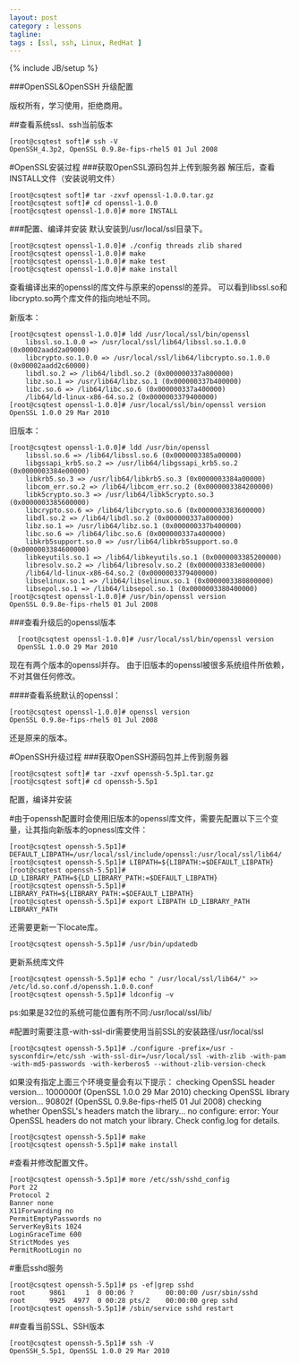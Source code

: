 ```yaml
---
layout: post
category : lessons
tagline: 
tags : [ssl, ssh, Linux, RedHat ]
---
```

{% include JB/setup %}

###OpenSSL&OpenSSH 升级配置

版权所有，学习使用，拒绝商用。

##查看系统ssl、ssh当前版本

    [root@csqtest soft]# ssh -V
    OpenSSH_4.3p2, OpenSSL 0.9.8e-fips-rhel5 01 Jul 2008
    

#OpenSSL安装过程
###获取OpenSSL源码包并上传到服务器
解压后，查看INSTALL文件（安装说明文件）

    [root@csqtest soft]# tar -zxvf openssl-1.0.0.tar.gz 
    [root@csqtest soft]# cd openssl-1.0.0
    [root@csqtest openssl-1.0.0]# more INSTALL

###配置、编译并安装
默认安装到/usr/local/ssl目录下。

    [root@csqtest openssl-1.0.0]# ./config threads zlib shared
    [root@csqtest openssl-1.0.0]# make 
    [root@csqtest openssl-1.0.0]# make test
    [root@csqtest openssl-1.0.0]# make install

查看编译出来的openssl的库文件与原来的openssl的差异。
可以看到libssl.so和libcrypto.so两个库文件的指向地址不同。

新版本：

    [root@csqtest openssl-1.0.0]# ldd /usr/local/ssl/bin/openssl 
        libssl.so.1.0.0 => /usr/local/ssl/lib64/libssl.so.1.0.0 (0x00002aadd2a09000)
        libcrypto.so.1.0.0 => /usr/local/ssl/lib64/libcrypto.so.1.0.0 (0x00002aadd2c60000)
        libdl.so.2 => /lib64/libdl.so.2 (0x000000337a800000)
        libz.so.1 => /usr/lib64/libz.so.1 (0x000000337b400000)
        libc.so.6 => /lib64/libc.so.6 (0x000000337a400000)
        /lib64/ld-linux-x86-64.so.2 (0x0000003379400000)
    [root@csqtest openssl-1.0.0]# /usr/local/ssl/bin/openssl version
    OpenSSL 1.0.0 29 Mar 2010

旧版本：

    [root@csqtest openssl-1.0.0]# ldd /usr/bin/openssl
        libssl.so.6 => /lib64/libssl.so.6 (0x0000003385a00000)
        libgssapi_krb5.so.2 => /usr/lib64/libgssapi_krb5.so.2 (0x0000003384e00000)
        libkrb5.so.3 => /usr/lib64/libkrb5.so.3 (0x0000003384a00000)
        libcom_err.so.2 => /lib64/libcom_err.so.2 (0x0000003384200000)
        libk5crypto.so.3 => /usr/lib64/libk5crypto.so.3 (0x0000003385600000)
        libcrypto.so.6 => /lib64/libcrypto.so.6 (0x0000003383600000)
        libdl.so.2 => /lib64/libdl.so.2 (0x000000337a800000)
        libz.so.1 => /usr/lib64/libz.so.1 (0x000000337b400000)
        libc.so.6 => /lib64/libc.so.6 (0x000000337a400000)
        libkrb5support.so.0 => /usr/lib64/libkrb5support.so.0 (0x0000003384600000)
        libkeyutils.so.1 => /lib64/libkeyutils.so.1 (0x0000003385200000)
        libresolv.so.2 => /lib64/libresolv.so.2 (0x0000003383e00000)
        /lib64/ld-linux-x86-64.so.2 (0x0000003379400000)
        libselinux.so.1 => /lib64/libselinux.so.1 (0x0000003380800000)
        libsepol.so.1 => /lib64/libsepol.so.1 (0x0000003380400000)
    [root@csqtest openssl-1.0.0]# /usr/bin/openssl version
    OpenSSL 0.9.8e-fips-rhel5 01 Jul 2008

###查看升级后的openssl版本

      [root@csqtest openssl-1.0.0]# /usr/local/ssl/bin/openssl version
      OpenSSL 1.0.0 29 Mar 2010

现在有两个版本的openssl并存。
由于旧版本的openssl被很多系统组件所依赖，不对其做任何修改。

####查看系统默认的openssl：
    
    [root@csqtest openssl-1.0.0]# openssl version
    OpenSSL 0.9.8e-fips-rhel5 01 Jul 2008

还是原来的版本。

#OpenSSH升级过程
###获取OpenSSH源码包并上传到服务器

    [root@csqtest soft]# tar -zxvf openssh-5.5p1.tar.gz 
    [root@csqtest soft]# cd openssh-5.5p1

配置，编译并安装

#由于openssh配置时会使用旧版本的openssl库文件，需要先配置以下三个变量，让其指向新版本的opnessl库文件：

    [root@csqtest openssh-5.5p1]# DEFAULT_LIBPATH=/usr/local/ssl/include/openssl:/usr/local/ssl/lib64/
    [root@csqtest openssh-5.5p1]# LIBPATH=${LIBPATH:=$DEFAULT_LIBPATH} 
    [root@csqtest openssh-5.5p1]# LD_LIBRARY_PATH=${LD_LIBRARY_PATH:=$DEFAULT_LIBPATH}
    [root@csqtest openssh-5.5p1]# LIBRARY_PATH=${LIBRARY_PATH:=$DEFAULT_LIBPATH}
    [root@csqtest openssh-5.5p1]# export LIBPATH LD_LIBRARY_PATH LIBRARY_PATH

还需要更新一下locate库。

    [root@csqtest openssh-5.5p1]# /usr/bin/updatedb

更新系统库文件

    [root@csqtest openssh-5.5p1]# echo " /usr/local/ssl/lib64/" >> /etc/ld.so.conf.d/openssh.1.0.0.conf
    [root@csqtest openssh-5.5p1]# ldconfig –v

ps:如果是32位的系统可能位置有所不同:/usr/local/ssl/lib/

#配置时需要注意-with-ssl-dir需要使用当前SSL的安装路径/usr/local/ssl

    [root@csqtest openssh-5.5p1]# ./configure -prefix=/usr -sysconfdir=/etc/ssh -with-ssl-dir=/usr/local/ssl -with-zlib -with-pam -with-md5-passwords -with-kerberos5 --without-zlib-version-check

如果没有指定上面三个环境变量会有以下提示：
checking OpenSSL header version... 1000000f (OpenSSL 1.0.0 29 Mar 2010)
checking OpenSSL library version... 90802f (OpenSSL 0.9.8e-fips-rhel5 01 Jul 2008)
checking whether OpenSSL's headers match the library... no
configure: error: Your OpenSSL headers do not match your
library. Check config.log for details.


    [root@csqtest openssh-5.5p1]# make
    [root@csqtest openssh-5.5p1]# make install



#查看并修改配置文件。

    [root@csqtest openssh-5.5p1]# more /etc/ssh/sshd_config
    Port 22
    Protocol 2
    Banner none
    X11Forwarding no
    PermitEmptyPasswords no
    ServerKeyBits 1024
    LoginGraceTime 600
    StrictModes yes
    PermitRootLogin no

#重启sshd服务

    [root@csqtest openssh-5.5p1]# ps -ef|grep sshd
    root      9861     1  0 00:06 ?        00:00:00 /usr/sbin/sshd
    root      9925  4977  0 00:28 pts/2    00:00:00 grep sshd
    [root@csqtest openssh-5.5p1]# /sbin/service sshd restart

##查看当前SSL、SSH版本

    [root@csqtest openssh-5.5p1]# ssh -V
    OpenSSH_5.5p1, OpenSSL 1.0.0 29 Mar 2010

